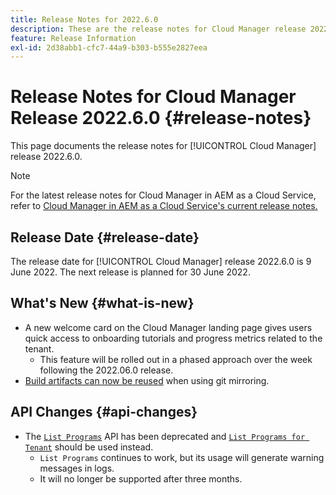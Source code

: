 ```yaml
---
title: Release Notes for 2022.6.0
description: These are the release notes for Cloud Manager release 2022.6.0.
feature: Release Information
exl-id: 2d38abb1-cfc7-44a9-b303-b555e2827eea
---
```


# Release Notes for Cloud Manager Release 2022.6.0 {#release-notes}

This page documents the release notes for [!UICONTROL Cloud Manager] release 2022.6.0.

>[!NOTE]
>
>For the latest release notes for Cloud Manager in AEM as a Cloud Service, refer to [Cloud Manager in AEM as a Cloud Service's current release notes.](https://experienceleague.adobe.com/docs/experience-manager-cloud-service/content/implementing/using-cloud-manager/release-notes-cloud-manager/release-notes-cm-current.html)

## Release Date {#release-date}

The release date for [!UICONTROL Cloud Manager] release 2022.6.0 is 9 June 2022. The next release is planned for 30 June 2022.

## What's New {#what-is-new}

 * A new welcome card on the Cloud Manager landing page gives users quick access to onboarding tutorials and progress metrics related to the tenant.
   * This feature will be rolled out in a phased approach over the week following the 2022.06.0 release.
 * [Build artifacts can now be reused](/help/using/setting-up-project.md#build-artifact-reuse) when using git mirroring.

## API Changes {#api-changes}

* The [`List Programs`](https://developer.adobe.com/experience-cloud/cloud-manager/reference/api/#operation/getPrograms) API has been deprecated and [`List Programs for Tenant`](https://developer.adobe.com/experience-cloud/cloud-manager/reference/api/#operation/getProgramsForTenant) should be used instead.
  * `List Programs` continues to work, but its usage will generate warning messages in logs.
  * It will no longer be supported after three months.
